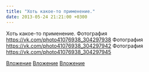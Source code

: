 ```yaml
---
title: "Хоть какое-то применение."
date: 2013-05-24 21:21:00 +0300
---
```


Хоть какое-то применение.
Фотография
https://vk.com/photo41076938_304297938
Фотография
https://vk.com/photo41076938_304297942
Фотография
https://vk.com/photo41076938_304297945

[Вложение](https://vk.com/photo41076938_304297938)
[Вложение](https://vk.com/photo41076938_304297942)
[Вложение](https://vk.com/photo41076938_304297945)
